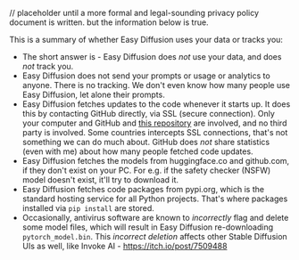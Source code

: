 // placeholder until a more formal and legal-sounding privacy policy document is written. but the information below is true.

This is a summary of whether Easy Diffusion uses your data or tracks you:
* The short answer is - Easy Diffusion does *not* use your data, and does *not* track you.
* Easy Diffusion does not send your prompts or usage or analytics to anyone. There is no tracking. We don't even know how many people use Easy Diffusion, let alone their prompts.
* Easy Diffusion fetches updates to the code whenever it starts up. It does this by contacting GitHub directly, via SSL (secure connection). Only your computer and GitHub and [this repository](https://github.com/easydiffusion/easydiffusion) are involved, and no third party is involved. Some countries intercepts SSL connections, that's not something we can do much about. GitHub does *not* share statistics (even with me) about how many people fetched code updates.
* Easy Diffusion fetches the models from huggingface.co and github.com, if they don't exist on your PC. For e.g. if the safety checker (NSFW) model doesn't exist, it'll try to download it.
* Easy Diffusion fetches code packages from pypi.org, which is the standard hosting service for all Python projects. That's where packages installed via `pip install` are stored.
* Occasionally, antivirus software are known to *incorrectly* flag and delete some model files, which will result in Easy Diffusion re-downloading `pytorch_model.bin`. This *incorrect deletion* affects other Stable Diffusion UIs as well, like Invoke AI - https://itch.io/post/7509488
